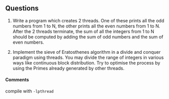 ## Questions
1. Write a program which creates 2 threads. One of these prints all the odd numbers from 1 to N, the other prints all the even numbers from 1 to N. After the 2 threads terminate, the sum of all the integers from 1 to N should be computed by adding the sum of odd numbers and the sum of even numbers.

2. Implement the sieve of Eratosthenes algorithm in a divide and conquer paradigm using threads. You may divide the range of integers in various ways like continuous block distribution. Try to optimise the process by using the Primes already generated by other threads.

#### Comments
compile with ```-lpthread```